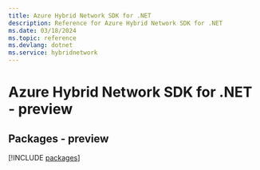 ```yaml
---
title: Azure Hybrid Network SDK for .NET
description: Reference for Azure Hybrid Network SDK for .NET
ms.date: 03/18/2024
ms.topic: reference
ms.devlang: dotnet
ms.service: hybridnetwork
---
```

# Azure Hybrid Network SDK for .NET - preview
## Packages - preview
[!INCLUDE [packages](hybrid-network-index.md)]